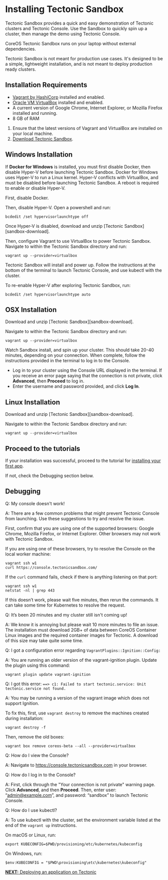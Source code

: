 # Installing Tectonic Sandbox

Tectonic Sandbox provides a quick and easy demonstration of Tectonic clusters and Tectonic Console. Use the Sandbox to quickly spin up a cluster, then manage the demo using Tectonic Console.

CoreOS Tectonic Sandbox runs on your laptop without external dependencies.

Tectonic Sandbox is not meant for production use cases. It's designed to be a simple, lightweight installation, and is not meant to deploy production ready clusters.

## Installation Requirements

* [Vagrant by HashiCorp][vagrant] installed and enabled.
* [Oracle VM VirtualBox][virtualbox] installed and enabled.
* A current version of Google Chrome, Internet Explorer, or Mozilla Firefox installed and running.
* 8 GB of RAM


1. Ensure that the latest versions of Vagrant and VirtualBox are installed on your local machine.
2. [Download Tectonic Sandbox][sandbox-download-form].

## Windows Installation

If **Docker for Windows** is installed, you must first disable Docker, then disable Hyper-V before launching Tectonic Sandbox. Docker for Windows uses Hyper-V to run a Linux kernel. Hyper-V conflicts with VirtualBox, and must be disabled before launching Tectonic Sandbox. A reboot is required to enable or disable Hyper-V.

First, disable Docker.

Then, disable Hyper-V. Open a powershell and run:

```
bcdedit /set hypervisorlaunchtype off
```

Once Hyper-V is disabled, download and unzip [Tectonic Sandbox][sandbox-download].

Then, configure Vagrant to use VirtualBox to power Tectonic Sandbox. Navigate to within the Tectonic Sandbox directory and run:

```
vagrant up --provider=virtualbox
```

Tectonic Sandbox will install and power up. Follow the instructions at the bottom of the terminal to launch Tectonic Console, and use kubectl with the cluster.

To re-enable Hyper-V after exploring Tectonic Sandbox, run:

```
bcdedit /set hypervisorlaunchtype auto
```

## OSX Installation

Download and unzip [Tectonic Sandbox][sandbox-download].

Navigate to within the Tectonic Sandbox directory and run:

```
vagrant up --provider=virtualbox
```

Watch Sandbox install, and spin up your cluster. This should take 20-40 minutes, depending on your connection. When complete, follow the instructions provided in the terminal to log in to the Console.
* Log in to your cluster using the Console URL displayed in the terminal. If you receive an error page saying that the connection is not private, click **Advanced**, then **Proceed** to log in.
* Enter the username and password provided, and click **Log In**.

## Linux Installation

Download and unzip [Tectonic Sandbox][sandbox-download].

Navigate to within the Tectonic Sandbox directory and run:

```
vagrant up --provider=virtualbox
```

## Proceed to the tutorials

If your installation was successful, proceed to the tutorial for [installing your first app][first-app].

If not, check the Debugging section below.

## Debugging

Q: My console doesn't work!

A: There are a few common problems that might prevent Tectonic Console from launching. Use these suggestions to try and resolve the issue.

First, confirm that you are using one of the supported browsers: Google Chrome, Mozilla Firefox, or Internet Explorer. Other browsers may not work with Tectonic Sandbox.

If you are using one of these browsers, try to resolve the Console on the local worker machine:

```
vagrant ssh w1
curl https://console.tectonicsandbox.com/
```

If the `curl` command fails, check if there is anything listening on that port:

```
vagrant ssh w1
netstat -nl | grep 443
```

If this doesn’t work, please wait five minutes, then rerun the commands. It can take some time for Kubernetes to resolve the request.

Q: It’s been 20 minutes and my cluster still isn't coming up!

A: We know it is annoying but please wait 10 more minutes to file an issue. The installation must download 2GB+ of data between CoreOS Container Linux images and the required container images for Tectonic. A download of this size may take quite some time.

Q: I got a configuration error regarding `VagrantPlugins::Ignition::Config:`

A: You are running an older version of the vagrant-ignition plugin. Update the plugin using this command:

```
vagrant plugin update vagrant-ignition
```

Q: I got this error: `==> c1: Failed to start tectonic.service: Unit tectonic.service not found.`

A: You may be running a version of the vagrant image which does not support Ignition.

To fix this, first, use `vagrant destroy` to remove the machines created during installation:

```
vagrant destroy -f
```

Then, remove the old boxes:

```
vagrant box remove coreos-beta --all --provider=virtualbox
```

Q: How do I view the Console?

A: Navigate to https://console.tectonicsandbox.com in your browser.

Q: How do I log in to the Console?

A: First, click through the "Your connection is not private" warning page. Click **Advanced**, and then **Proceed**. Then, enter user: “admin@example.com”, and password: “sandbox” to launch Tectonic Console.

Q: How do I use kubectl?

A: To use kubectl with the cluster, set the environment variable listed at the end of the `vagrant up` instructions.

On macOS or Linux, run:

```
export KUBECONFIG=$PWD/provisioning/etc/kubernetes/kubeconfig
```

On Windows, run:

```
$env:KUBECONFIG = "$PWD\provisioning\etc\kubernetes\kubeconfig"
```

[**NEXT:** Deploying an application on Tectonic][first-app]


[vagrant]: https://www.vagrantup.com/downloads.html
[virtualbox]: https://www.virtualbox.org/wiki/Downloads
[sandbox-download-form]: https://coreos.com/tectonic/sandbox/
[first-app]: first-app.md
